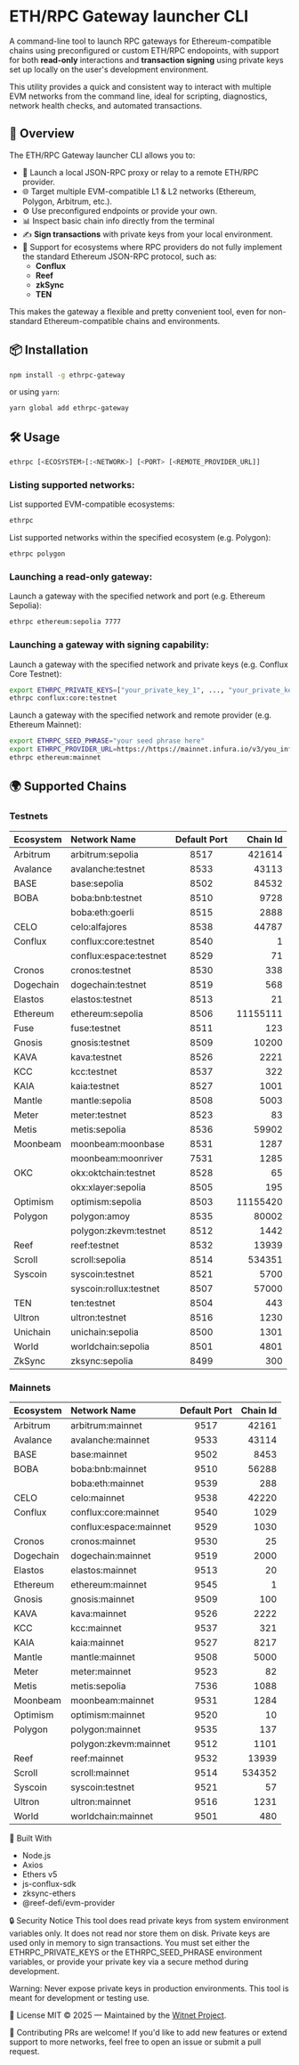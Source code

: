 # ETH/RPC Gateway launcher CLI

A command-line tool to launch RPC gateways for Ethereum-compatible chains using preconfigured or custom ETH/RPC endopoints, with support for both **read-only** interactions and **transaction signing** using private keys set up locally on the user's development environment.

This utility provides a quick and consistent way to interact with multiple EVM networks from the command line, ideal for scripting, diagnostics, network health checks, and automated transactions.

## 🧭 Overview

The ETH/RPC Gateway launcher CLI allows you to:

- 🚀 Launch a local JSON-RPC proxy or relay to a remote ETH/RPC provider.
- 🌐 Target multiple EVM-compatible L1 & L2 networks (Ethereum, Polygon, Arbitrum, etc.).
- ⚙️ Use preconfigured endpoints or provide your own.
- 📊 Inspect basic chain info directly from the terminal
- ✍️ **Sign transactions** with private keys from your local environment.
- 🔄 Support for ecosystems where RPC providers do not fully implement the standard Ethereum JSON-RPC protocol, such as: 
  - **Conflux**
  - **Reef**
  - **zkSync**
  - **TEN**

This makes the gateway a flexible and pretty convenient tool, even for non-standard Ethereum-compatible chains and environments.

## 📦 Installation

```bash
npm install -g ethrpc-gateway
```

or using `yarn`:
```bash
yarn global add ethrpc-gateway
```

## 🛠️ Usage

```bash
ethrpc [<ECOSYSTEM>[:<NETWORK>] [<PORT> [<REMOTE_PROVIDER_URL]]
```

### Listing supported networks:
List supported EVM-compatible ecosystems:
```bash
ethrpc
```
List supported networks within the specified ecosystem (e.g. Polygon):
```bash
ethrpc polygon
```

### Launching a read-only gateway:
Launch a gateway with the specified network and port (e.g. Ethereum Sepolia):
```bash
ethrpc ethereum:sepolia 7777
```

### Launching a gateway with signing capability:
Launch a gateway with the specified network and private keys (e.g. Conflux Core Testnet):
```bash
export ETHRPC_PRIVATE_KEYS=["your_private_key_1", ..., "your_private_key_n", ]
ethrpc conflux:core:testnet
```
Launch a gateway with the specified network and remote provider (e.g. Ethereum Mainnet):
```bash
export ETHRPC_SEED_PHRASE="your seed phrase here"
export ETHRPC_PROVIDER_URL=https://https://mainnet.infura.io/v3/you_infura_key_here
ethrpc ethereum:mainnet
```

## 🌍 Supported Chains
### Testnets
| Ecosystem | Network Name           | Default Port | Chain Id |
| :-------- | :--------------------- | :----------: | -------: |
| Arbitrum  | arbitrum:sepolia       | 8517 | 421614
| Avalance  | avalanche:testnet      | 8533 | 43113
| BASE      | base:sepolia           | 8502 | 84532
| BOBA      | boba:bnb:testnet       | 8510 | 9728
|           | boba:eth:goerli        | 8515 | 2888
| CELO      | celo:alfajores         | 8538 | 44787
| Conflux   | conflux:core:testnet   | 8540 | 1
|           | conflux:espace:testnet | 8529 | 71
| Cronos    | cronos:testnet         | 8530 | 338
| Dogechain | dogechain:testnet      | 8519 | 568
| Elastos   | elastos:testnet        | 8513 | 21
| Ethereum  | ethereum:sepolia       | 8506 | 11155111
| Fuse      | fuse:testnet           | 8511 | 123
| Gnosis    | gnosis:testnet         | 8509 | 10200
| KAVA      | kava:testnet           | 8526 | 2221
| KCC       | kcc:testnet            | 8537 | 322
| KAIA      | kaia:testnet           | 8527 | 1001
| Mantle    | mantle:sepolia         | 8508 | 5003
| Meter     | meter:testnet          | 8523 | 83
| Metis     | metis:sepolia          | 8536 | 59902
| Moonbeam  | moonbeam:moonbase      | 8531 | 1287
|           | moonbeam:moonriver     | 7531 | 1285
| OKC       | okx:oktchain:testnet   | 8528 | 65
|           | okx:xlayer:sepolia     | 8505 | 195
| Optimism  | optimism:sepolia       | 8503 | 11155420
| Polygon   | polygon:amoy           | 8535 | 80002
|           | polygon:zkevm:testnet  | 8512 | 1442
| Reef      | reef:testnet           | 8532 | 13939
| Scroll    | scroll:sepolia         | 8514 | 534351
| Syscoin   | syscoin:testnet        | 8521 | 5700
|           | syscoin:rollux:testnet | 8507 | 57000
| TEN       | ten:testnet            | 8504 | 443
| Ultron    | ultron:testnet         | 8516 | 1230
| Unichain  | unichain:sepolia       | 8500 | 1301
| World     | worldchain:sepolia     | 8501 | 4801
| ZkSync    | zksync:sepolia         | 8499 | 300

### Mainnets
| Ecosystem | Network Name           | Default Port | Chain Id |
| :-------- | :--------------------- | :----------: | -------: |
| Arbitrum  | arbitrum:mainnet       | 9517 | 42161
| Avalance  | avalanche:mainnet      | 9533 | 43114
| BASE      | base:mainnet           | 9502 | 8453
| BOBA      | boba:bnb:mainnet       | 9510 | 56288
|           | boba:eth:mainnet       | 9539 | 288
| CELO      | celo:mainnet           | 9538 | 42220
| Conflux   | conflux:core:mainnet   | 9540 | 1029
|           | conflux:espace:mainnet | 9529 | 1030
| Cronos    | cronos:mainnet         | 9530 | 25
| Dogechain | dogechain:mainnet      | 9519 | 2000
| Elastos   | elastos:mainnet        | 9513 | 20
| Ethereum  | ethereum:mainnet       | 9545 | 1
| Gnosis    | gnosis:mainnet         | 9509 | 100
| KAVA      | kava:mainnet           | 9526 | 2222
| KCC       | kcc:mainnet            | 9537 | 321
| KAIA      | kaia:mainnet           | 9527 | 8217
| Mantle    | mantle:mainnet         | 9508 | 5000
| Meter     | meter:mainnet          | 9523 | 82
| Metis     | metis:sepolia          | 7536 | 1088
| Moonbeam  | moonbeam:mainnet       | 9531 | 1284
| Optimism  | optimism:mainnet       | 9520 | 10
| Polygon   | polygon:mainnet        | 9535 | 137
|           | polygon:zkevm:mainnet  | 9512 | 1101
| Reef      | reef:mainnet           | 9532 | 13939
| Scroll    | scroll:mainnet         | 9514 | 534352
| Syscoin   | syscoin:testnet        | 9521 | 57
| Ultron    | ultron:mainnet         | 9516 | 1231
| World     | worldchain:mainnet     | 9501 | 480

🧱 Built With
- Node.js
- Axios
- Ethers v5
- js-conflux-sdk
- zksync-ethers
- @reef-defi/evm-provider

🔒 Security Notice
This tool does read private keys from system environment variables only. It does not read nor store them on disk. Private keys are used only in memory to sign transactions. You must set either the ETHRPC_PRIVATE_KEYS or the ETHRPC_SEED_PHRASE environment variables, or provide your private key via a secure method during development.

Warning: Never expose private keys in production environments. This tool is meant for development or testing use.

📜 License
MIT © 2025 — Maintained by the [Witnet Project](https://github.com/witnet).

🤝 Contributing
PRs are welcome! If you'd like to add new features or extend support to more networks, feel free to open an issue or submit a pull request.
